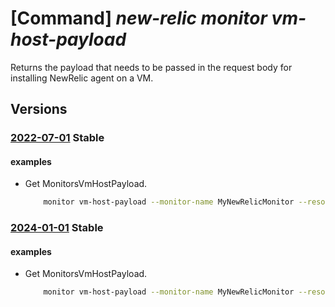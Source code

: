 # [Command] _new-relic monitor vm-host-payload_

Returns the payload that needs to be passed in the request body for installing NewRelic agent on a VM.

## Versions

### [2022-07-01](/Resources/mgmt-plane/L3N1YnNjcmlwdGlvbnMve30vcmVzb3VyY2Vncm91cHMve30vcHJvdmlkZXJzL25ld3JlbGljLm9ic2VydmFiaWxpdHkvbW9uaXRvcnMve30vdm1ob3N0cGF5bG9hZHM=/2022-07-01.xml) **Stable**

<!-- mgmt-plane /subscriptions/{}/resourcegroups/{}/providers/newrelic.observability/monitors/{}/vmhostpayloads 2022-07-01 -->

#### examples

- Get MonitorsVmHostPayload.
    ```bash
        monitor vm-host-payload --monitor-name MyNewRelicMonitor --resource-group MyResourceGroup
    ```

### [2024-01-01](/Resources/mgmt-plane/L3N1YnNjcmlwdGlvbnMve30vcmVzb3VyY2Vncm91cHMve30vcHJvdmlkZXJzL25ld3JlbGljLm9ic2VydmFiaWxpdHkvbW9uaXRvcnMve30vdm1ob3N0cGF5bG9hZHM=/2024-01-01.xml) **Stable**

<!-- mgmt-plane /subscriptions/{}/resourcegroups/{}/providers/newrelic.observability/monitors/{}/vmhostpayloads 2024-01-01 -->

#### examples

- Get MonitorsVmHostPayload.
    ```bash
        monitor vm-host-payload --monitor-name MyNewRelicMonitor --resource-group MyResourceGroup
    ```
